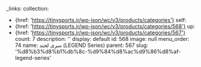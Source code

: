 _links:
  collection:
  - {href: 'https://tinysports.ir/wp-json/wc/v3/products/categories'}
  self:
  - {href: 'https://tinysports.ir/wp-json/wc/v3/products/categories/568'}
  up:
  - {href: 'https://tinysports.ir/wp-json/wc/v3/products/categories/567'}
count: 7
description: ''
display: default
id: 568
image: null
menu_order: 74
name: سری لجند (LEGEND Series)
parent: 567
slug: '%d8%b3%d8%b1%db%8c-%d9%84%d8%ac%d9%86%d8%af-legend-series'
